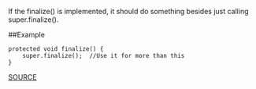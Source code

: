If the finalize() is implemented, it should do something besides just calling super.finalize().

##Example

  	protected void finalize() { 
  		super.finalize();  //Use it for more than this
  	}

[SOURCE](http://pmd.sourceforge.net/pmd-5.3.2/pmd-java/rules/java/finalizers.html#FinalizeOnlyCallsSuperFinalize)
